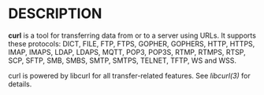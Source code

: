 <!-- Copyright (C) Daniel Stenberg, <daniel@haxx.se>, et al. -->
<!-- SPDX-License-Identifier: curl -->
# DESCRIPTION

**curl** is a tool for transferring data from or to a server using URLs. It
supports these protocols: DICT, FILE, FTP, FTPS, GOPHER, GOPHERS, HTTP, HTTPS,
IMAP, IMAPS, LDAP, LDAPS, MQTT, POP3, POP3S, RTMP, RTMPS, RTSP, SCP, SFTP,
SMB, SMBS, SMTP, SMTPS, TELNET, TFTP, WS and WSS.

curl is powered by libcurl for all transfer-related features. See
*libcurl(3)* for details.
